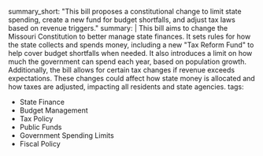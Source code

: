 summary_short: "This bill proposes a constitutional change to limit state spending, create a new fund for budget shortfalls, and adjust tax laws based on revenue triggers."
summary: |
  This bill aims to change the Missouri Constitution to better manage state finances. It sets rules for how the state collects and spends money, including a new "Tax Reform Fund" to help cover budget shortfalls when needed. It also introduces a limit on how much the government can spend each year, based on population growth. Additionally, the bill allows for certain tax changes if revenue exceeds expectations. These changes could affect how state money is allocated and how taxes are adjusted, impacting all residents and state agencies.
tags:
  - State Finance
  - Budget Management
  - Tax Policy
  - Public Funds
  - Government Spending Limits
  - Fiscal Policy
